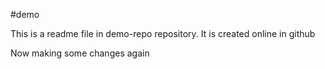 #demo

This is a readme file in demo-repo repository. It is created online in github

Now making some changes again
